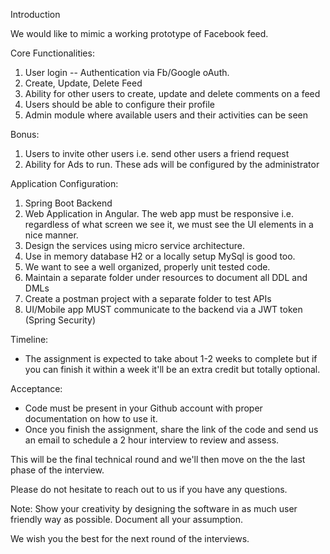 Introduction

We would like to mimic a working prototype of Facebook feed.

Core Functionalities:
1. User login -- Authentication via Fb/Google oAuth.
2. Create, Update, Delete Feed
3. Ability for other users to create, update and delete comments on a feed
4. Users should be able to configure their profile
5. Admin module where available users and their activities can be seen

Bonus:
1. Users to invite other users i.e. send other users a friend request
2. Ability for Ads to run. These ads will be configured by the administrator

Application Configuration:
1. Spring Boot Backend
2. Web Application in Angular. The web app must be responsive i.e. regardless of what screen we see it, we must see the UI elements in a nice manner.
3. Design the services using micro service architecture.
4. Use in memory database H2 or a locally setup MySql is good too.
5. We want to see a well organized, properly unit tested code.
6. Maintain a separate folder under resources to document all DDL and DMLs
7. Create a postman project with a separate folder to test APIs
8. UI/Mobile app MUST communicate to the backend via a JWT token (Spring Security)

Timeline:
- The assignment is expected to take about 1-2 weeks to complete but if you can finish it within a week it'll be an extra credit but totally optional.

Acceptance:
- Code must be present in your Github account with proper documentation on how to use it.
- Once you finish the assignment, share the link of the code and send us an email to schedule a 2 hour interview to review and assess.

This will be the final technical round and we'll then move on the the last phase of the interview.

Please do not hesitate to reach out to us if you have any questions.

Note: Show your creativity by designing the software in as much user friendly way as possible.
Document all your assumption.

We wish you the best for the next round of the interviews.
